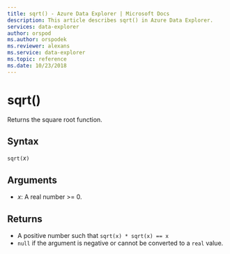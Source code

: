 ```yaml
---
title: sqrt() - Azure Data Explorer | Microsoft Docs
description: This article describes sqrt() in Azure Data Explorer.
services: data-explorer
author: orspod
ms.author: orspodek
ms.reviewer: alexans
ms.service: data-explorer
ms.topic: reference
ms.date: 10/23/2018
---
```

# sqrt()

Returns the square root function.  

## Syntax

`sqrt(`*x*`)`

## Arguments

* *x*: A real number >= 0.

## Returns

* A positive number such that `sqrt(x) * sqrt(x) == x`
* `null` if the argument is negative or cannot be converted to a `real` value. 